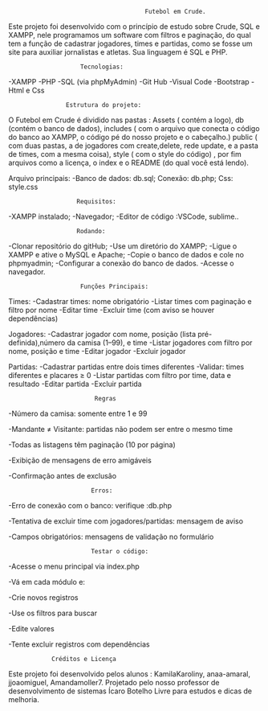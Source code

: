                                          Futebol em Crude.

Este projeto foi desenvolvido com o princípio de estudo sobre Crude, SQL e XAMPP, nele programamos um  software com filtros e paginação, do qual tem a função de cadastrar  jogadores, times e partidas, como se fosse um site para auxiliar jornalistas e atletas. Sua linguagem é SQL e PHP.


                        Tecnologias:
-XAMPP
-PHP
-SQL (via phpMyAdmin)
-Git Hub
-Visual Code
-Bootstrap
-Html e Css

                    Estrutura do projeto:

 O Futebol em Crude é dividido nas pastas : Assets ( contém a logo), db (contém o banco de dados), includes ( com  o arquivo que conecta o código do banco ao XAMPP, o código pé do nosso projeto e o cabeçalho.) public ( com duas pastas, a de jogadores com create,delete, rede update, e a pasta de times, com a mesma coisa), style ( com o style do código) , por fim arquivos como a licença, o index e o README (do qual você está lendo).

Arquivo principais:
-Banco de dados: db.sql;
Conexão: db.php;
Css: style.css


                       Requisitos:
-XAMPP instalado;
-Navegador;
-Editor de código :VSCode, sublime..


                       Rodando:
-Clonar repositório do gitHub;
-Use um diretório do XAMPP;
-Ligue o  XAMPP  e ative o MySQL e Apache;
-Copie o banco de dados e cole no phpmyadmin;
-Configurar a conexão do banco de dados.
-Acesse o navegador.




                        Funções Principais:

Times:
-Cadastrar times: nome obrigatório
-Listar times com paginação e filtro por nome
-Editar time
-Excluir time (com aviso se houver dependências)



Jogadores:
-Cadastrar jogador com nome, posição (lista pré-definida),número da camisa (1–99), e time
-Listar jogadores com filtro por nome, posição e time
-Editar jogador
-Excluir jogador



Partidas:
-Cadastrar partidas entre dois times diferentes
-Validar: times diferentes e placares ≥ 0
-Listar partidas com filtro por time, data e resultado
-Editar partida
-Excluir partida



                            Regras

-Número da camisa: somente entre 1 e 99


-Mandante ≠ Visitante: partidas não podem ser entre o mesmo time


-Todas as listagens têm paginação (10 por página)


-Exibição de mensagens de erro amigáveis


-Confirmação antes de exclusão


                           Erros:

-Erro de conexão com o banco: verifique :db.php


-Tentativa de excluir time com jogadores/partidas: mensagem de aviso


-Campos obrigatórios: mensagens de validação no formulário



                           Testar o código:


-Acesse o menu principal via index.php


-Vá em cada módulo e:


-Crie novos registros


-Use os filtros para buscar


-Edite valores


-Tente excluir registros com dependências




                Créditos e Licença

Este projeto foi desenvolvido pelos alunos : KamilaKaroliny, anaa-amaral, jjoaomiguel, Amandamoller7.
Projetado pelo nosso professor de desenvolvimento de sistemas Ícaro Botelho
Livre para estudos e dicas de melhoria.

